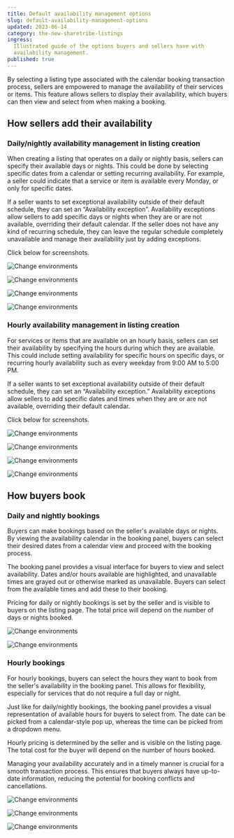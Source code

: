 ```yaml
---
title: Default availability management options
slug: default-availability-management-options
updated: 2023-06-14
category: the-new-sharetribe-listings
ingress:
  Illustrated guide of the options buyers and sellers have with
  availability management.
published: true
---
```


By selecting a listing type associated with the calendar booking
transaction process, sellers are empowered to manage the availability of
their services or items. This feature allows sellers to display their
availability, which buyers can then view and select from when making a
booking.

## How sellers add their availability

### Daily/nightly availability management in listing creation

When creating a listing that operates on a daily or nightly basis,
sellers can specify their available days or nights. This could be done
by selecting specific dates from a calendar or setting recurring
availability. For example, a seller could indicate that a service or
item is available every Monday, or only for specific dates.

If a seller wants to set exceptional availability outside of their
default schedule, they can set an “Availability exception”. Availability
exceptions allow sellers to add specific days or nights when they are or
are not available, overriding their default calendar. If the seller does
not have any kind of recurring schedule, they can leave the regular
schedule completely unavailable and manage their availability just by
adding exceptions.

Click below for screenshots.

<extrainfo title="Setting a recurring schedule for a daily availability listing">

![Change environments](./01-seller-recurring-schedule-daily.png)

</extrainfo>

<extrainfo title="What the recurring availability looks like after done">

![Change environments](./02-seller-recurring-schedule-done-daily.png)

</extrainfo>

<extrainfo title="Adding an exception to daily availability">

![Change environments](./03-seller-add-exception-daily.png)

</extrainfo>

<extrainfo title="What the recurring availability looks like after exceptions">

![Change environments](./04-seller-exception-done-daily.png)

</extrainfo>

### Hourly availability management in listing creation

For services or items that are available on an hourly basis, sellers can
set their availability by specifying the hours during which they are
available. This could include setting availability for specific hours on
specific days, or recurring hourly availability such as every weekday
from 9:00 AM to 5:00 PM.

If a seller wants to set exceptional availability outside of their
default schedule, they can set an “Availability exception.” Availability
exceptions allow sellers to add specific dates and times when they are
or are not available, overriding their default calendar.

Click below for screenshots.

<extrainfo title="Seller adding a recurring hourly schedule">

![Change environments](./05-seller-recurring-schedule-hourly.png)

</extrainfo>

<extrainfo title="How the recurring schedule looks like after creation">

![Change environments](./06-seller-recurring-schedule-done-hourly.png)

</extrainfo>

<extrainfo title="Adding an exception to the schedule">

![Change environments](./07-seller-add-exception-hourly.png)

</extrainfo>

<extrainfo title="What the exceptions look like in the recurring schedule">

![Change environments](./08-seller-exception-done-hourly.png)

</extrainfo>

## How buyers book

### Daily and nightly bookings

Buyers can make bookings based on the seller's available days or nights.
By viewing the availability calendar in the booking panel, buyers can
select their desired dates from a calendar view and proceed with the
booking process.

The booking panel provides a visual interface for buyers to view and
select availability. Dates and/or hours available are highlighted, and
unavailable times are grayed out or otherwise marked as unavailable.
Buyers can select from the available times and add these to their
booking.

Pricing for daily or nightly bookings is set by the seller and is
visible to buyers on the listing page. The total price will depend on
the number of days or nights booked.

<extrainfo title="Buyer's view when looking at a daily availability listing">

![Change environments](./09-buyer-listing-view-daily.png)

</extrainfo>

<extrainfo title="Buyer's view when selecting the dates for a daily availability listing">

![Change environments](./10-buyer-calendar-view-daily.png)

</extrainfo>

### Hourly bookings

For hourly bookings, buyers can select the hours they want to book from
the seller's availability in the booking panel. This allows for
flexibility, especially for services that do not require a full day or
night.

Just like for daily/nightly bookings, the booking panel provides a
visual representation of available hours for buyers to select from. The
date can be picked from a calendar-style pop up, whereas the time can be
picked from a dropdown menu.

Hourly pricing is determined by the seller and is visible on the listing
page. The total cost for the buyer will depend on the number of hours
booked.

Managing your availability accurately and in a timely manner is crucial
for a smooth transaction process. This ensures that buyers always have
up-to-date information, reducing the potential for booking conflicts and
cancellations.

<extrainfo title="Buyer's view of an hourly listing page">

![Change environments](./11-buyer-listing-view-hourly.png)

</extrainfo>

<extrainfo title="Buyer's view when choosing the date of the booking">

![Change environments](./12-buyer-calendar-view-hourly.png)

</extrainfo>

<extrainfo title="Buyer's view when selecting the time of the booking">

![Change environments](./13-buyer-time-view-hourly.png)

</extrainfo>
